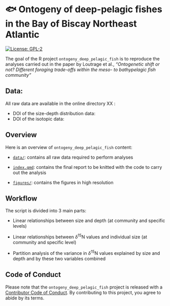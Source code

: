 
# :fish: Ontogeny of deep-pelagic fishes in the Bay of Biscay Northeast Atlantic

<!-- badges: start -->

[![License:
GPL-2](https://img.shields.io/badge/License-GPL%20v2-blue.svg)](https://choosealicense.com/licenses/gpl-2.0/)
<!-- badges: end -->

The goal of the R project `ontogeny_deep_pelagic_fish` is to reproduce
the analyses carried out in the paper by Loutrage et al., *“Ontogenetic
shift or not? Different foraging trade-offs within the meso- to
bathypelagic fish community”*

## Data:

All raw data are available in the online directory XX :

- DOI of the size-depth distribution data:
- DOI of the isotopic data:

## Overview

Here is an overview of `ontogeny_deep_pelagic_fish` content:

- [`data/`](https://github.com/lizloutrage/ontogeny_deep_pelagic_fish/tree/main/data):
  contains all raw data required to perform analyses

- [`index.qmd`](https://github.com/lizloutrage/ontogeny_deep_pelagic_fish/blob/main/index.qmd):
  contains the final report to be knitted with the code to carry out the
  analysis

- [`figures/`](https://github.com/lizloutrage/ontogeny_deep_pelagic_fish/tree/main/figures):
  contains the figures in high resolution

## Workflow

The script is divided into 3 main parts:

- Linear relationships between size and depth (at community and specific
  levels)

- Linear relationships between $\delta$<sup>15</sup>N values and
  individual size (at community and specific level)

- Partition analysis of the variance in $\delta$<sup>15</sup>N values
  explained by size and depth and by these two variables combined

## Code of Conduct

Please note that the `ontogeny_deep_pelagic_fish` project is released
with a [Contributor Code of
Conduct](https://contributor-covenant.org/version/2/0/CODE_OF_CONDUCT.html).
By contributing to this project, you agree to abide by its terms.
